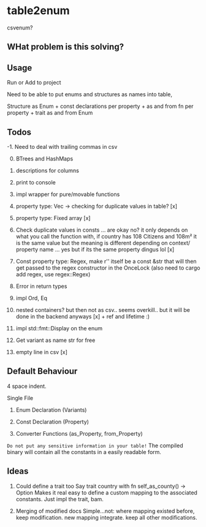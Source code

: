 # table2enum
csvenum? 


## WHat problem is this solving?


## Usage

Run or Add to project

Need to be able to put enums and structures as names into table,

Structure as Enum + const declarations per property + as and from fn per property + trait as and from Enum 

## Todos

-1. Need to deal with trailing commas in csv

0. BTrees and HashMaps

1. descriptions for columns

2. print to console

3. impl wrapper for pure/movable functions

4. property type: Vec -> checking for duplicate values in table? [x]

5. property type: Fixed array [x]

5. Check duplicate values in consts ... are okay no? it only depends on what you call the function with, if country has 108 Citizens and 108m² it is the same value but the meaning is different depending on context/ property name ... yes but if its the same property dingus lol [x]

6. Const property type: Regex, make r'' itself be a const &str that will then get passed to the regex constructor in the OnceLock (also need to cargo add regex, use regex::Regex)

7. Error in return types

8. impl Ord, Eq

9. nested containers? but then not as csv.. seems overkill.. but it will be done in the backend anyways [x] + ref and lifetime :)

10. impl std::fmt::Display on the enum

11. Get variant as name str for free

12. empty line in csv [x]

## Default Behaviour

4 space indent.

Single File

1. Enum Declaration (Variants)

2. Const Declaration (Property)

3. Converter Functions (as_Property, from_Property)

`Do not put any sensitive information in your table!`
The compiled binary will contain all the constants in a easily readable form.


## Ideas

1. Could define a trait too
    Say trait country with fn self_as_county() -> Option<Country>
    Makes it real easy to define a custom mapping to the associated constants.
    Just impl the trait, bam.

2. Merging of modified docs
    Simple...not: where mapping existed before, keep modification. new mapping integrate. keep all other modifications.